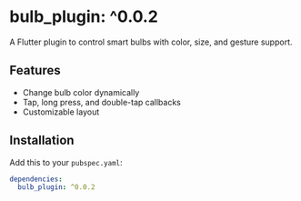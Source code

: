 # bulb_plugin: ^0.0.2

A Flutter plugin to control smart bulbs with color, size, and gesture support.

## Features
- Change bulb color dynamically
- Tap, long press, and double-tap callbacks
- Customizable layout

## Installation
Add this to your `pubspec.yaml`:
```yaml
dependencies:
  bulb_plugin: ^0.0.2
